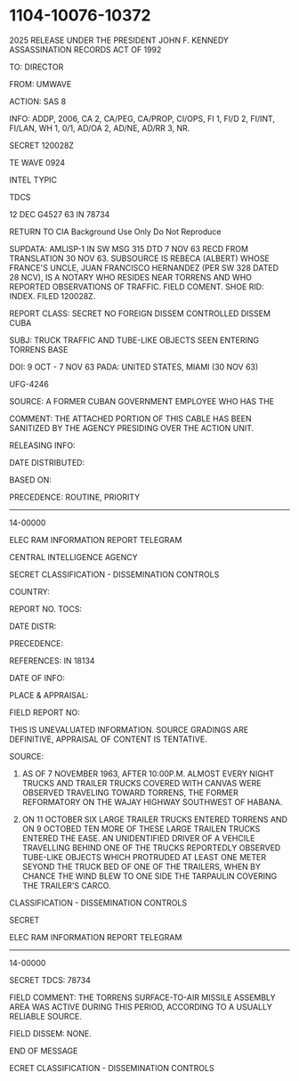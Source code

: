 # 1104-10076-10372
2025 RELEASE UNDER THE PRESIDENT JOHN F. KENNEDY ASSASSINATION RECORDS ACT OF 1992

TO: DIRECTOR

FROM: UMWAVE

ACTION: SAS 8

INFO: ADDP, 2006, CA 2, CA/PEG, CA/PROP, CI/OPS, FI 1, FI/D 2, FI/INT, FI/LAN, WH 1, 0/1, AD/OA 2, AD/NE, AD/RR 3, NR.

SECRET 120028Z

TE WAVE 0924

INTEL TYPIC

TDCS

12 DEC G4527 63 IN 78734

RETURN TO CIA
Background Use Only
Do Not Reproduce

SUPDATA: AMLISP-1 IN SW MSG 315 DTD 7 NOV 63 RECD FROM TRANSLATION 30 NOV 63.
SUBSOURCE IS REBECA (ALBERT) WHOSE FRANCE'S UNCLE, JUAN FRANCISCO HERNANDEZ (PER SW 328 DATED 28 NCV), IS A NOTARY WHO RESIDES NEAR TORRENS AND WHO REPORTED OBSERVATIONS OF TRAFFIC. FIELD COMENT.
SHOE RID: INDEX. FILED 120028Z.

REPORT CLASS: SECRET NO FOREIGN DISSEM CONTROLLED DISSEM CUBA

SUBJ: TRUCK TRAFFIC AND TUBE-LIKE OBJECTS SEEN ENTERING TORRENS BASE

DOI: 9 OCT - 7 NOV 63 PADA: UNITED STATES, MIAMI (30 NOV 63)

UFG-4246

SOURCE: A FORMER CUBAN GOVERNMENT EMPLOYEE WHO HAS THE

COMMENT: THE ATTACHED PORTION OF THIS CABLE HAS BEEN SANITIZED BY THE AGENCY PRESIDING OVER THE ACTION UNIT.

RELEASING INFO:

DATE DISTRIBUTED:

BASED ON:

PRECEDENCE: ROUTINE, PRIORITY

---

14-00000

ELEC RAM INFORMATION REPORT TELEGRAM

CENTRAL INTELLIGENCE AGENCY

SECRET
CLASSIFICATION - DISSEMINATION CONTROLS

COUNTRY:

REPORT NO. TOCS:

DATE DISTR:

PRECEDENCE:

REFERENCES: IN 18134

DATE OF INFO:

PLACE & APPRAISAL:

FIELD REPORT NO:

THIS IS UNEVALUATED INFORMATION. SOURCE GRADINGS ARE DEFINITIVE, APPRAISAL OF CONTENT IS TENTATIVE.

SOURCE:

1. AS OF 7 NOVEMBER 1963, AFTER 10:00P.M. ALMOST EVERY NIGHT TRUCKS AND TRAILER TRUCKS COVERED WITH CANVAS WERE OBSERVED TRAVELING TOWARD TORRENS, THE FORMER REFORMATORY ON THE WAJAY HIGHWAY SOUTHWEST OF HABANA.

2. ON 11 OCTOBER SIX LARGE TRAILER TRUCKS ENTERED TORRENS AND ON 9 OCTOBED TEN MORE OF THESE LARGE TRAILEN TRUCKS ENTERED THE EASE. AN UNIDENTIFIED DRIVER OF A VEHCILE TRAVELLING BEHIND ONE OF THE TRUCKS REPORTEDLY OBSERVED TUBE-LIKE OBJECTS WHICH PROTRUDED AT LEAST ONE METER SEYOND THE TRUCK BED OF ONE OF THE TRAILERS, WHEN BY CHANCE THE WIND BLEW TO ONE SIDE THE TARPAULIN COVERING THE TRAILER'S CARCO.

CLASSIFICATION - DISSEMINATION CONTROLS

SECRET

ELEC RAM INFORMATION REPORT TELEGRAM

---

14-00000

SECRET
TDCS: 78734

FIELD COMMENT: THE TORRENS SURFACE-TO-AIR MISSILE ASSEMBLY AREA WAS ACTIVE DURING THIS PERIOD, ACCORDING TO A USUALLY RELIABLE SOURCE.

FIELD DISSEM: NONE.

END OF MESSAGE

ECRET
CLASSIFICATION - DISSEMINATION CONTROLS
